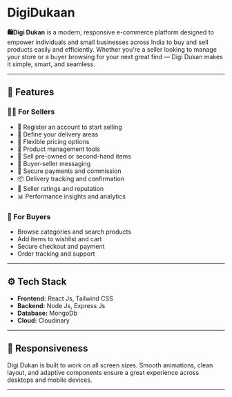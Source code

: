# DigiDukaan

**🛍️Digi Dukan** is a modern, responsive e-commerce platform designed to empower individuals and small businesses across India to buy and sell products easily and efficiently. Whether you're a seller looking to manage your store or a buyer browsing for your next great find — Digi Dukan makes it simple, smart, and seamless.

---

## 📌 Features

### 🧑‍💼 For Sellers
- 📄 Register an account to start selling
- 🚚 Define your delivery areas
- 💸 Flexible pricing options
- 🧰 Product management tools
- 🔁 Sell pre-owned or second-hand items
- 💬 Buyer-seller messaging
- 🔐 Secure payments and commission
- 📦 Delivery tracking and confirmation
- 🌟 Seller ratings and reputation
- 📊 Performance insights and analytics

### 🛒 For Buyers
- Browse categories and search products
- Add items to wishlist and cart
- Secure checkout and payment
- Order tracking and support

---

## ⚙️ Tech Stack

- **Frontend:** React Js, Tailwind CSS
- **Backend:** Node Js, Express Js
- **Database:** MongoDb
- **Cloud:** Cloudinary

---

## 📱 Responsiveness

Digi Dukan is built to work on all screen sizes. Smooth animations, clean layout, and adaptive components ensure a great experience across desktops and mobile devices.

---